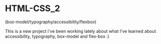 # HTML-CSS_2
(box-model/typography/accessibility/flexbox)

This is a new project i've been working lately about what I've learned about accessibility, typography, box-model and flex-box :)
